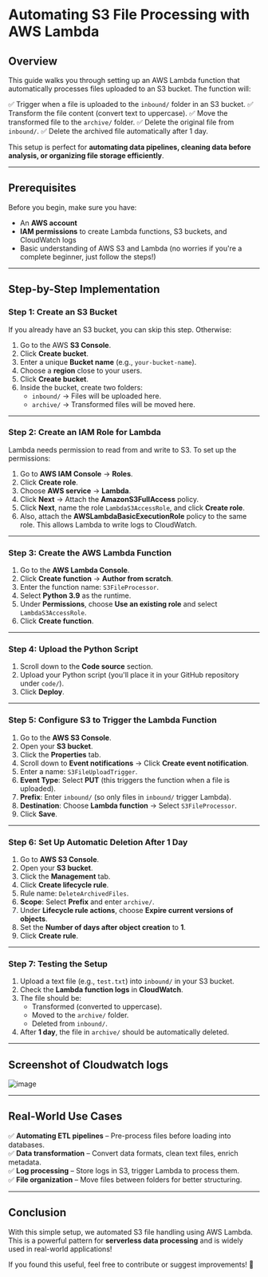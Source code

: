 # Automating S3 File Processing with AWS Lambda

## Overview
This guide walks you through setting up an AWS Lambda function that automatically processes files uploaded to an S3 bucket. The function will:

✅ Trigger when a file is uploaded to the `inbound/` folder in an S3 bucket.
✅ Transform the file content (convert text to uppercase).
✅ Move the transformed file to the `archive/` folder.
✅ Delete the original file from `inbound/`.
✅ Delete the archived file automatically after 1 day.

This setup is perfect for **automating data pipelines, cleaning data before analysis, or organizing file storage efficiently**.

---

## Prerequisites
Before you begin, make sure you have:

- An **AWS account**
- **IAM permissions** to create Lambda functions, S3 buckets, and CloudWatch logs
- Basic understanding of AWS S3 and Lambda (no worries if you're a complete beginner, just follow the steps!)

---

## Step-by-Step Implementation

### **Step 1: Create an S3 Bucket**
If you already have an S3 bucket, you can skip this step. Otherwise:

1. Go to the AWS **S3 Console**.
2. Click **Create bucket**.
3. Enter a unique **Bucket name** (e.g., `your-bucket-name`).
4. Choose a **region** close to your users.
5. Click **Create bucket**.
6. Inside the bucket, create two folders:
   - `inbound/` → Files will be uploaded here.
   - `archive/` → Transformed files will be moved here.

---

### **Step 2: Create an IAM Role for Lambda**
Lambda needs permission to read from and write to S3. To set up the permissions:

1. Go to **AWS IAM Console** → **Roles**.
2. Click **Create role**.
3. Choose **AWS service** → **Lambda**.
4. Click **Next** → Attach the **AmazonS3FullAccess** policy.
5. Click **Next**, name the role `LambdaS3AccessRole`, and click **Create role**.
6. Also, attach the **AWSLambdaBasicExecutionRole** policy to the same role. This allows Lambda to write logs to CloudWatch.

---

### **Step 3: Create the AWS Lambda Function**
1. Go to the **AWS Lambda Console**.
2. Click **Create function** → **Author from scratch**.
3. Enter the function name: `S3FileProcessor`.
4. Select **Python 3.9** as the runtime.
5. Under **Permissions**, choose **Use an existing role** and select `LambdaS3AccessRole`.
6. Click **Create function**.

---

### **Step 4: Upload the Python Script**
1. Scroll down to the **Code source** section.
2. Upload your Python script (you'll place it in your GitHub repository under `code/`).
3. Click **Deploy**.

---

### **Step 5: Configure S3 to Trigger the Lambda Function**
1. Go to the **AWS S3 Console**.
2. Open your **S3 bucket**.
3. Click the **Properties** tab.
4. Scroll down to **Event notifications** → Click **Create event notification**.
5. Enter a name: `S3FileUploadTrigger`.
6. **Event Type**: Select **PUT** (this triggers the function when a file is uploaded).
7. **Prefix**: Enter `inbound/` (so only files in `inbound/` trigger Lambda).
8. **Destination**: Choose **Lambda function** → Select `S3FileProcessor`.
9. Click **Save**.

---

### **Step 6: Set Up Automatic Deletion After 1 Day**
1. Go to **AWS S3 Console**.
2. Open your **S3 bucket**.
3. Click the **Management** tab.
4. Click **Create lifecycle rule**.
5. Rule name: `DeleteArchivedFiles`.
6. **Scope**: Select **Prefix** and enter `archive/`.
7. Under **Lifecycle rule actions**, choose **Expire current versions of objects**.
8. Set the **Number of days after object creation** to **1**.
9. Click **Create rule**.

---

### **Step 7: Testing the Setup**
1. Upload a text file (e.g., `test.txt`) into `inbound/` in your S3 bucket.
2. Check the **Lambda function logs** in **CloudWatch**.
3. The file should be:
   - Transformed (converted to uppercase).
   - Moved to the `archive/` folder.
   - Deleted from `inbound/`.
4. After **1 day**, the file in `archive/` should be automatically deleted.

---

## **Screenshot of Cloudwatch logs**

![image](https://github.com/user-attachments/assets/9c6eb9fd-5b66-4794-9992-296fb1a3f674)

--- 

## **Real-World Use Cases**
✅ **Automating ETL pipelines** – Pre-process files before loading into databases.  
✅ **Data transformation** – Convert data formats, clean text files, enrich metadata.  
✅ **Log processing** – Store logs in S3, trigger Lambda to process them.  
✅ **File organization** – Move files between folders for better structuring.  

---

## **Conclusion**
With this simple setup, we automated S3 file handling using AWS Lambda. This is a powerful pattern for **serverless data processing** and is widely used in real-world applications!

If you found this useful, feel free to contribute or suggest improvements! 🚀



